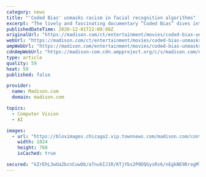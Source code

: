 ```yaml
---
category: news
title: "'Coded Bias' unmasks racism in facial recognition algorithms"
excerpt: "The lively and fascinating documentary “Coded Bias” dives into how the conscious and unconscious biases that create systemic inequities in the world are finding their way into the digital space."
publishedDateTime: 2020-12-01T22:00:00Z
originalUrl: "https://madison.com/ct/entertainment/movies/coded-bias-unmasks-racism-in-facial-recognition-algorithms/article_0b528392-3a39-5162-99cb-0916769e47e2.html"
webUrl: "https://madison.com/ct/entertainment/movies/coded-bias-unmasks-racism-in-facial-recognition-algorithms/article_0b528392-3a39-5162-99cb-0916769e47e2.html"
ampWebUrl: "https://madison.com/entertainment/movies/coded-bias-unmasks-racism-in-facial-recognition-algorithms/article_0b528392-3a39-5162-99cb-0916769e47e2.amp.html"
cdnAmpWebUrl: "https://madison-com.cdn.ampproject.org/c/s/madison.com/entertainment/movies/coded-bias-unmasks-racism-in-facial-recognition-algorithms/article_0b528392-3a39-5162-99cb-0916769e47e2.amp.html"
type: article
quality: 59
heat: 59
published: false

provider:
  name: Madison.com
  domain: madison.com

topics:
  - Computer Vision
  - AI

images:
  - url: "https://bloximages.chicago2.vip.townnews.com/madison.com/content/tncms/assets/v3/editorial/8/09/80966dc1-3820-51bd-8e12-b3a57f06c442/5fc6cb30ef627.image.png?resize=1024%2C768"
    width: 1024
    height: 768
    isCached: true

secured: "kZrEhL3wUa2bcnCuwOb/aTnukIJ1R/KTjYbs2P0DQGysRs6/nEgkNE9DrogMleLVd5GMUDhDq8RtYVsWbnxbqtTFVNIOc9zw29Gh2Yifu2sV+RnLasc69V1MZ4xgOVGk2m4bDgTwTIsODe0dVCT+ZfNPC4QLK973rnRDhMlhFZnK5UwqgUsnEzbZslb0uvIx5cfupDl5IE3szv39jiNIBc6XOg2XriTNxFIlbJXqAP6Z5eQbGJBJgLo8I0mqAk7Mk67rDuMnEevAR0qGdGbO1bop3PfGusE486f20GiHF1DzVwOkgb2H0GgKCo5KPSWxC/icZGfx8E/JMNupHC2h1AR15t7/oEkvCybRApdDI1k=;XdzucCvW+Z+q+3U+q13Hsg=="
---
```


